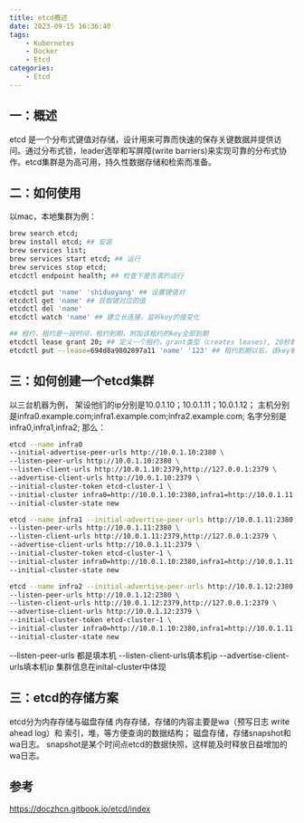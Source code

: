```yaml
---
title: etcd概述
date: 2023-09-15 16:36:40
tags:
    - Kubernetes
    - Docker
    - Etcd
categories:
    - Etcd
---
```


## 一：概述
etcd 是一个分布式键值对存储，设计用来可靠而快速的保存关键数据并提供访问。通过分布式锁，leader选举和写屏障(write barriers)来实现可靠的分布式协作。etcd集群是为高可用，持久性数据存储和检索而准备。

## 二：如何使用
以mac，本地集群为例：

```bash
brew search etcd;
brew install etcd; ## 安装
brew services list;
brew services start etcd; ## 运行
brew services stop etcd;
etcdctl endpoint health; ## 检查下是否真的运行

etcdctl put 'name' 'shiduoyang' ## 设置键值对
etcdctl get 'name' ## 获取键对应的值
etcdctl del 'name' 
etcdctl watch 'name' ## 建立长连接，监听key的值变化

## 租约，租约是一段时间，租约到期，附加该租约的key全部到期
etcdctl lease grant 20; ## 定义一个租约，grant类型（creates leases), 20秒到期
etcdctl put --lease=694d8a9802897a11 'name' '123' ## 租约到期以后，该key被删除
```

## 三：如何创建一个etcd集群

以三台机器为例，
架设他们的ip分别是10.0.1.10；10.0.1.11；10.0.1.12；
主机分别是infra0.example.com;infra1.example.com;infra2.example.com;
名字分别是infra0,infra1,infra2;
那么：
```bash
etcd --name infra0 
--initial-advertise-peer-urls http://10.0.1.10:2380 \
--listen-peer-urls http://10.0.1.10:2380 \
--listen-client-urls http://10.0.1.10:2379,http://127.0.0.1:2379 \
--advertise-client-urls http://10.0.1.10:2379 \
--initial-cluster-token etcd-cluster-1 \
--initial-cluster infra0=http://10.0.1.10:2380,infra1=http://10.0.1.11:2380,infra2=http://10.0.1.12:2380 \
--initial-cluster-state new
```

```bash
etcd --name infra1 --initial-advertise-peer-urls http://10.0.1.11:2380 \
--listen-peer-urls http://10.0.1.11:2380 \
--listen-client-urls http://10.0.1.11:2379,http://127.0.0.1:2379 \
--advertise-client-urls http://10.0.1.11:2379 \
--initial-cluster-token etcd-cluster-1 \
--initial-cluster infra0=http://10.0.1.10:2380,infra1=http://10.0.1.11:2380,infra2=http://10.0.1.12:2380 \
--initial-cluster-state new
```

```bash
etcd --name infra2 --initial-advertise-peer-urls http://10.0.1.12:2380 \
--listen-peer-urls http://10.0.1.12:2380 \
--listen-client-urls http://10.0.1.12:2379,http://127.0.0.1:2379 \
--advertise-client-urls http://10.0.1.12:2379 \
--initial-cluster-token etcd-cluster-1 \
--initial-cluster infra0=http://10.0.1.10:2380,infra1=http://10.0.1.11:2380,infra2=http://10.0.1.12:2380 \
--initial-cluster-state new
```

--listen-peer-urls 都是填本机
--listen-client-urls填本机ip
--advertise-client-urls填本机ip
集群信息在inital-cluster中体现

## 三：etcd的存储方案

etcd分为内存存储与磁盘存储
内存存储，存储的内容主要是wa（预写日志 write ahead log）和 索引，堆，等方便查询的数据结构；
磁盘存储，存储snapshot和wa日志。
snapshot是某个时间点etcd的数据快照，这样能及时释放日益增加的wa日志。



## 参考
https://doczhcn.gitbook.io/etcd/index